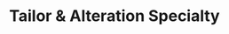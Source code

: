 ---
title: "Tailor & Alteration Specialty"
url: /lake-oswego/tailor-und-alteration-specialty/
shop: Schneiderei
---
